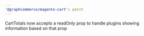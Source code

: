 ```yaml
---
'@graphcommerce/magento-cart': patch
---
```


CartTotals now accepts a readOnly prop to handle plugins showing information based on that prop
